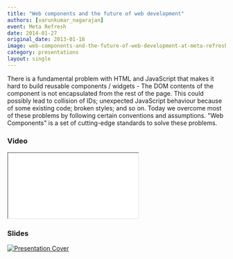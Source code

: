 ```yaml
---
title: "Web components and the future of web development"
authors: [varunkumar_nagarajan]
event: Meta Refresh
date: 2014-01-27
original_date: 2013-01-18
image: web-components-and-the-future-of-web-development-at-meta-refresh.jpg
category: presentations
layout: single
---
```


There is a fundamental problem with HTML and JavaScript that makes it hard to build reusable components / widgets - The DOM contents of the component is not encapsulated from the rest of the page. This could possibly lead to collision of IDs; unexpected JavaScript behaviour because of some existing code; broken styles; and so on. Today we overcome most of these problems by following certain conventions and assumptions. "Web Components" is a set of cutting-edge standards to solve these problems.

<!-- Excerpt -->

### Video

<div class="iframe-wrap">
    <iframe src="//www.youtube.com/embed/pb6DsPNdoXk" itemprop="video"></iframe>
</div>

### Slides

<a href="http://slides.varunkumar.me/webcomponents/">
    <img src="../../img/stories/web-components-and-the-future-of-web-development-at-meta-refresh-cover.jpg" alt="Presentation Cover">
</a>
